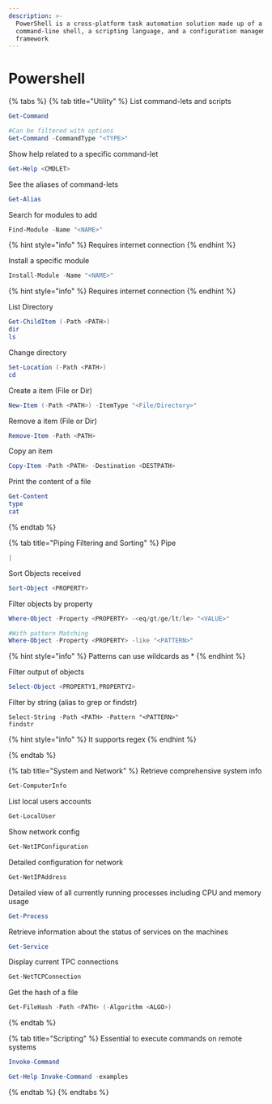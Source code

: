 ```yaml
---
description: >-
  PowerShell is a cross-platform task automation solution made up of a
  command-line shell, a scripting language, and a configuration management
  framework
---
```


# Powershell

{% tabs %}
{% tab title="Utility" %}
List command-lets and scripts

```powershell
Get-Command

#Can be filtered with options
Get-Command -CommandType "<TYPE>"
```

Show help related to a specific command-let

```powershell
Get-Help <CMDLET>
```

See the aliases of command-lets

```powershell
Get-Alias
```

Search for modules to add

```powershell
Find-Module -Name "<NAME>"
```

{% hint style="info" %}
Requires internet connection
{% endhint %}

Install a specific module

```powershell
Install-Module -Name "<NAME>"
```

{% hint style="info" %}
Requires internet connection
{% endhint %}

List Directory

```powershell
Get-ChildItem (-Path <PATH>)
dir
ls
```

Change directory

```powershell
Set-Location (-Path <PATH>)
cd
```

Create a item (File or Dir)

```powershell
New-Item (-Path <PATH>) -ItemType "<File/Directory>"
```

Remove a item (File or Dir)

```powershell
Remove-Item -Path <PATH>
```

Copy an item

```powershell
Copy-Item -Path <PATH> -Destination <DESTPATH>
```

Print the content of a file

```powershell
Get-Content
type
cat
```


{% endtab %}

{% tab title="Piping Filtering and Sorting" %}
Pipe

```powershell
|
```

Sort Objects received

```powershell
Sort-Object <PROPERTY>
```

Filter objects by property

```powershell
Where-Object -Property <PROPERTY> -<eq/gt/ge/lt/le> "<VALUE>"

#With pattern Matching
Where-Object -Property <PROPERTY> -like "<PATTERN>"
```

{% hint style="info" %}
Patterns can use wildcards as \*
{% endhint %}

Filter output of objects

```powershell
Select-Object <PROPERTY1,PROPERTY2>
```

Filter by string (alias to grep or findstr)

```
Select-String -Path <PATH> -Pattern "<PATTERN>"
findstr
```

{% hint style="info" %}
It supports regex
{% endhint %}


{% endtab %}

{% tab title="System and Network" %}
Retrieve comprehensive system info

```powershell
Get-ComputerInfo
```

List local users accounts

```powershell
Get-LocalUser
```

Show network config

```powershell
Get-NetIPConfiguration
```

Detailed configuration for network

```powershell
Get-NetIPAddress
```

Detailed view of all currently running processes including CPU and memory usage

```powershell
Get-Process
```

Retrieve information about the status of services on the machines

```powershell
Get-Service
```

Display current TPC connections

```powershell
Get-NetTCPConnection
```

Get the hash of a file

```powershell
Get-FileHash -Path <PATH> (-Algorithm <ALGO>)
```


{% endtab %}

{% tab title="Scripting" %}
Essential to execute commands on remote systems

```powershell
Invoke-Command

Get-Help Invoke-Command -examples
```


{% endtab %}
{% endtabs %}

